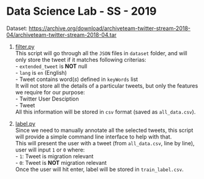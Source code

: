 # Data Science Lab - SS - 2019

Dataset: https://archive.org/download/archiveteam-twitter-stream-2018-04/archiveteam-twitter-stream-2018-04.tar

1. [filter.py](https://github.com/harshildarji/DataScienceLab/blob/master/filter.py)
<br/>This script will go through all the `JSON` files in `dataset` folder, and will only store the tweet if it matches following criterias:
<br/>- `extended_tweet` is **NOT** null
<br/>- `lang` is `en` (English)
<br/>- Tweet contains word(_s_) defined in `keyWords` list
<br/>It will not store all the details of a particular tweets, but only the features we require for our purpose:
<br/>- Twitter User Desciption
<br/>- Tweet
<br/>All this information will be stored in `csv` format (saved as `all_data.csv`).

2. [label.py](https://github.com/harshildarji/DataScienceLab/blob/master/label.py)
<br/>Since we need to manually annotate all the selected tweets, this script will provide a simple command line interface to help with that.
<br/>This will present the user with a tweet (from `all_data.csv`, line by line), user will input `1` or `0` where:
<br/>- `1`: Tweet is migration relevant
<br/>- `0`: Tweet is **NOT** migration relevant
<br/>Once the user will hit enter, label will be stored in `train_label.csv`.

